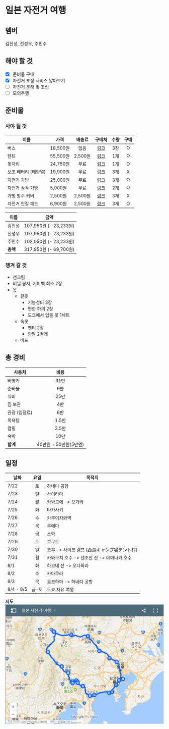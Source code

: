 # 일본 자전거 여행

## 멤버
김진성, 전성우, 주민수

## 해야 할 것
- [x] 준비물 구매
- [x] 자전거 포장 서비스 알아보기
- [ ] 자전거 분해 및 조립
- [ ] 모의주행

## 준비물 

### 사야 될 것
|이름|가격|배송료|구매처|수량|구매|
|-|-|:-:|:-:|:-:|:-:|
|버스|18,500원|없음|[링크](https://txbus.t-money.co.kr)|3장|O|
|텐트|55,500원|2,500원|[링크](http://11st.kr/QR/P/1336351783)|1개|O|
|돗자리|24,750원|무료|[링크](https://www.coupang.com/vp/products/6528434)|1개|O|
보조 배터리 (태양열)|19,900원|무료|[링크](http://gmkt.kr/gz6rNm)|3개|X|
|자전거 가방|25,000원|무료|[링크](https://www.coupang.com/vp/products/6763475)|3개|O|
|자전거 삼각 가방|5,900원|무료|[링크](https://www.coupang.com/vp/products/2553388)|2개|O|
|가방 방수 커버|2,500원|2,500원|[링크](https://www.coupang.com/vp/products/21377233)|3개|X|
|자전거 안장 패드|6,900원|2,500원|[링크](http://item.gmarket.co.kr/Item?goodscode=205549181&search_keyword)|3개|O|

|이름|금액|
|-|-|
|김진성|107,950원 (- 23,233원)|
|전성우|107,950원 (- 23,233원)|
|주민수|102,050원 (- 23,233원)|
|**총액**|317,950원 (- 69,700원)|

### 챙겨 갈 것
* 선크림
* 비닐 봉지, 지퍼백 최소 2장
* 옷
    * 겉옷
        * 기능성티 3장
        * 편한 하의 2장
        * 도쿄에서 입을 옷 1세트
    * 속옷
        * 팬티 2장
        * 양말 2켤레
    * 버프

## 총 경비
사용처|비용
-|:-:
~~비행기~~|~~31만~~
~~준비물~~|~~9만~~
식비|25만
짐 보관|4만
관광 (입장료)|6만 
목욕탕|1.5만
캠핑|3.5만
숙박|10만
**합계**|40만원 + 50만원(5만엔)

## 일정
날짜|요일|목적지
-|:-:|-
7/22|토|하네다 공항
7/23|일|사이타마
7/24|월|카와고에 -> 오가와
7/25|화|타카사키
7/26|수|카루이자와역
7/27|목|우에다
7/28|금|스와
7/29|토|호쿠토
7/30|일|코후 -> 사이코 캠프 (西湖キャンプ場テント村)
7/31|월|카와구치 호수 ->  텐조잔 산 -> 야마나카 호수
8/1|화|하코네 산 -> 오다와라 
8/2|수|카마쿠라
8/3|목|요코하마 -> 하네다 공항
8/4 - 8/5|금-토|도쿄 자유 여행

**지도**  
[![map](images/travel-to-japan(1).png)](https://drive.google.com/open?id=1kG2CD8MkJcgrxBEo9VN9drOEGSY&usp=sharing)